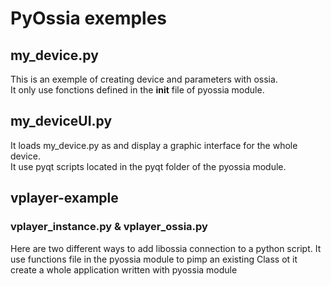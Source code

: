 # PyOssia exemples
    
## my_device.py    
This is an exemple of creating device and parameters with ossia.    
It only use fonctions defined in the __init__ file of pyossia module.

## my_deviceUI.py
It loads my_device.py as and display a graphic interface for the whole device.    
It use pyqt scripts located in the pyqt folder of the pyossia module.

## vplayer-example
### vplayer_instance.py & vplayer_ossia.py    
Here are two different ways to add libossia connection to a python script.
It use functions file in the pyossia module to pimp an existing Class 
ot it create a whole application written with pyossia module

